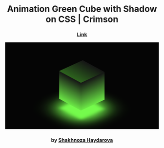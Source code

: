 <div align="center">

# Animation Green Cube with Shadow on CSS | Crimson

### <a href="https://shanimationcube.netlify.app">Link</a>

<img src="admin/base.png">

### by <a href="https://github.com/shahnozahaydarova">Shakhnoza Haydarova</a>

</div>